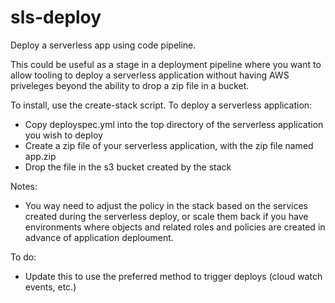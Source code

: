 # sls-deploy

Deploy a serverless app using code pipeline.

This could be useful as a stage in a deployment pipeline where you want to allow tooling to deploy a serverless application without having AWS priveleges beyond the ability to drop a zip file in a bucket.

To install, use the create-stack script. To deploy a serverless application:

* Copy deployspec.yml into the top directory of the serverless application you wish to deploy
* Create a zip file of your serverless application, with the zip file named app.zip
* Drop the file in the s3 bucket created by the stack

Notes:

* You way need to adjust the policy in the stack based on the services created during the serverless deploy, or scale them back if you have environments where objects and related roles and policies are created in advance of application deploument.

To do:

* Update this to use the preferred method to trigger deploys (cloud watch events, etc.)
